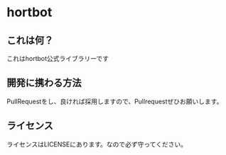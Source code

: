 # hortbot

## これは何？

これはhortbot公式ライブラリーです

## 開発に携わる方法

PullRequestをし、良ければ採用しますので、Pullrequestぜひお願いします。

## ライセンス

ライセンスはLICENSEにあります。なので必ず守ってください。